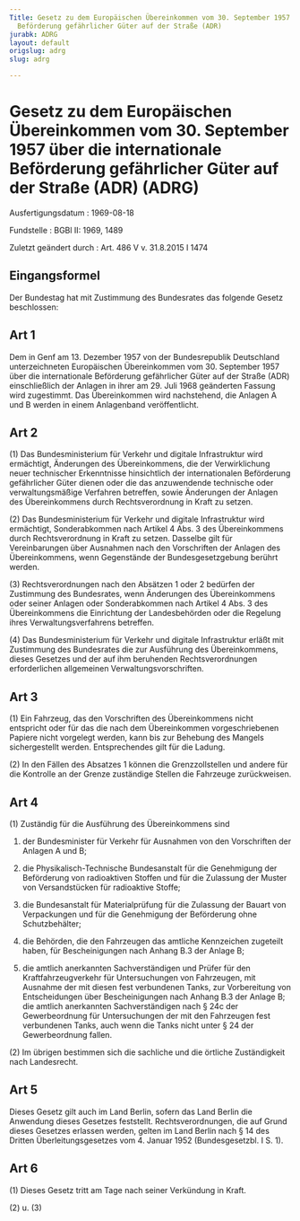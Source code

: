 ```yaml
---
Title: Gesetz zu dem Europäischen Übereinkommen vom 30. September 1957 über die internationale
  Beförderung gefährlicher Güter auf der Straße (ADR)
jurabk: ADRG
layout: default
origslug: adrg
slug: adrg

---
```


# Gesetz zu dem Europäischen Übereinkommen vom 30. September 1957 über die internationale Beförderung gefährlicher Güter auf der Straße (ADR) (ADRG)

Ausfertigungsdatum
:   1969-08-18

Fundstelle
:   BGBl II: 1969, 1489

Zuletzt geändert durch
:   Art. 486 V v. 31.8.2015 I 1474


## Eingangsformel

Der Bundestag hat mit Zustimmung des Bundesrates das folgende Gesetz
beschlossen:


## Art 1

Dem in Genf am 13. Dezember 1957 von der Bundesrepublik Deutschland
unterzeichneten Europäischen Übereinkommen vom 30. September 1957 über
die internationale Beförderung gefährlicher Güter auf der Straße (ADR)
einschließlich der Anlagen in ihrer am 29. Juli 1968 geänderten
Fassung wird zugestimmt. Das Übereinkommen wird nachstehend, die
Anlagen A und B werden in einem Anlagenband veröffentlicht.


## Art 2

(1) Das Bundesministerium für Verkehr und digitale Infrastruktur wird
ermächtigt, Änderungen des Übereinkommens, die der Verwirklichung
neuer technischer Erkenntnisse hinsichtlich der internationalen
Beförderung gefährlicher Güter dienen oder die das anzuwendende
technische oder verwaltungsmäßige Verfahren betreffen, sowie
Änderungen der Anlagen des Übereinkommens durch Rechtsverordnung in
Kraft zu setzen.

(2) Das Bundesministerium für Verkehr und digitale Infrastruktur wird
ermächtigt, Sonderabkommen nach Artikel 4 Abs. 3 des Übereinkommens
durch Rechtsverordnung in Kraft zu setzen. Dasselbe gilt für
Vereinbarungen über Ausnahmen nach den Vorschriften der Anlagen des
Übereinkommens, wenn Gegenstände der Bundesgesetzgebung berührt
werden.

(3) Rechtsverordnungen nach den Absätzen 1 oder 2 bedürfen der
Zustimmung des Bundesrates, wenn Änderungen des Übereinkommens oder
seiner Anlagen oder Sonderabkommen nach Artikel 4 Abs. 3 des
Übereinkommens die Einrichtung der Landesbehörden oder die Regelung
ihres Verwaltungsverfahrens betreffen.

(4) Das Bundesministerium für Verkehr und digitale Infrastruktur
erläßt mit Zustimmung des Bundesrates die zur Ausführung des
Übereinkommens, dieses Gesetzes und der auf ihm beruhenden
Rechtsverordnungen erforderlichen allgemeinen Verwaltungsvorschriften.


## Art 3

(1) Ein Fahrzeug, das den Vorschriften des Übereinkommens nicht
entspricht oder für das die nach dem Übereinkommen vorgeschriebenen
Papiere nicht vorgelegt werden, kann bis zur Behebung des Mangels
sichergestellt werden. Entsprechendes gilt für die Ladung.

(2) In den Fällen des Absatzes 1 können die Grenzzollstellen und
andere für die Kontrolle an der Grenze zuständige Stellen die
Fahrzeuge zurückweisen.


## Art 4

(1) Zuständig für die Ausführung des Übereinkommens sind

1.  der Bundesminister für Verkehr für Ausnahmen von den Vorschriften der
    Anlagen A und B;


2.  die Physikalisch-Technische Bundesanstalt für die Genehmigung der
    Beförderung von radioaktiven Stoffen und für die Zulassung der Muster
    von Versandstücken für radioaktive Stoffe;


3.  die Bundesanstalt für Materialprüfung für die Zulassung der Bauart von
    Verpackungen und für die Genehmigung der Beförderung ohne
    Schutzbehälter;


4.  die Behörden, die den Fahrzeugen das amtliche Kennzeichen zugeteilt
    haben, für Bescheinigungen nach Anhang B.3 der Anlage B;


5.  die amtlich anerkannten Sachverständigen und Prüfer für den
    Kraftfahrzeugverkehr für Untersuchungen von Fahrzeugen, mit Ausnahme
    der mit diesen fest verbundenen Tanks, zur Vorbereitung von
    Entscheidungen über Bescheinigungen nach Anhang B.3 der Anlage B; die
    amtlich anerkannten Sachverständigen nach
    § 24c der Gewerbeordnung                    für Untersuchungen der mit
    den Fahrzeugen fest verbundenen Tanks, auch wenn die Tanks nicht unter
    § 24 der Gewerbeordnung                    fallen.




(2) Im übrigen bestimmen sich die sachliche und die örtliche
Zuständigkeit nach Landesrecht.


## Art 5

Dieses Gesetz gilt auch im Land Berlin, sofern das Land Berlin die
Anwendung dieses Gesetzes feststellt. Rechtsverordnungen, die auf
Grund dieses Gesetzes erlassen werden, gelten im Land Berlin nach § 14
des Dritten Überleitungsgesetzes vom 4. Januar 1952 (Bundesgesetzbl. I
S. 1).


## Art 6

(1) Dieses Gesetz tritt am Tage nach seiner Verkündung in Kraft.

(2) u. (3)

